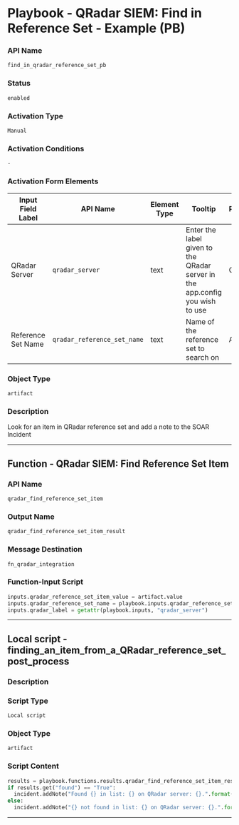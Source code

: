 <!--
    DO NOT MANUALLY EDIT THIS FILE
    THIS FILE IS AUTOMATICALLY GENERATED WITH resilient-sdk codegen
    Generated with resilient-sdk v51.0.1.1.824
-->

# Playbook - QRadar SIEM: Find in Reference Set - Example (PB)

### API Name
`find_in_qradar_reference_set_pb`

### Status
`enabled`

### Activation Type
`Manual`

### Activation Conditions
`-`

### Activation Form Elements
| Input Field Label | API Name | Element Type | Tooltip | Requirement |
| ----------------- | -------- | ------------ | ------- | ----------- |
| QRadar Server | `qradar_server` | text | Enter the label given to the QRadar server in the app.config you wish to use | Optional |
| Reference Set Name | `qradar_reference_set_name` | text | Name of the reference set to search on | Always |

### Object Type
`artifact`

### Description
Look for an item in QRadar reference set and add a note to the SOAR Incident


---
## Function - QRadar SIEM: Find Reference Set Item

### API Name
`qradar_find_reference_set_item`

### Output Name
`qradar_find_reference_set_item_result`

### Message Destination
`fn_qradar_integration`

### Function-Input Script
```python
inputs.qradar_reference_set_item_value = artifact.value
inputs.qradar_reference_set_name = playbook.inputs.qradar_reference_set_name
inputs.qradar_label = getattr(playbook.inputs, "qradar_server")

```

---

## Local script - finding_an_item_from_a_QRadar_reference_set_post_process

### Description


### Script Type
`Local script`

### Object Type
`artifact`

### Script Content
```python
results = playbook.functions.results.qradar_find_reference_set_item_result
if results.get("found") == "True":
  incident.addNote("Found {} in list: {} on QRadar server: {}.".format(artifact.value, results.get("inputs", {}).get("qradar_reference_set_name"), results.get("inputs", {}).get("qradar_label")))
else:
  incident.addNote("{} not found in list: {} on QRadar server: {}.".format(artifact.value, results.get("inputs", {}).get("qradar_reference_set_name"), results.get("inputs", {}).get("qradar_label")))
```

---

